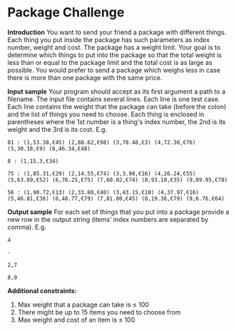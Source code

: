 
# Package	Challenge

**Introduction**
You want to send your friend a package with different things.
Each thing you put inside the package has such parameters as index number, weight and cost. The
package has a weight limit. Your goal is to determine which things to put into the package so that the
total weight is less than or equal to the package limit and the total cost is as large as possible.
You would prefer to send a package which weighs less in case there is more than one package with the
same price.

**Input	sample**
Your program should accept as its first argument a path to a filename. The input file contains several
lines. Each line is one test case.
Each line contains the weight that the package can take (before the colon) and the list of things you
need to choose. Each thing is enclosed in parentheses where the 1st number is a thing's index number,
the 2nd is its weight and the 3rd is its cost. E.g.

`81 : (1,53.38,€45) (2,88.62,€98) (3,78.48,€3) (4,72.30,€76) (5,30.18,€9) (6,46.34,€48)`

`8 : (1,15.3,€34)`

`75 : (1,85.31,€29) (2,14.55,€74) (3,3.98,€16) (4,26.24,€55) (5,63.69,€52) (6,76.25,€75) (7,60.02,€74) (8,93.18,€35) (9,89.95,€78)`

`56 : (1,90.72,€13) (2,33.80,€40) (3,43.15,€10) (4,37.97,€16) (5,46.81,€36) (6,48.77,€79) (7,81.80,€45) (8,19.36,€79) (9,6.76,€64)`


**Output	sample**
For each set of things that you put into a package provide a new row in the output string (items’ index
numbers are separated by comma). E.g.

`4`

`-`

`2,7`

`8,9`

**Additional constraints:**
1. Max weight that a package can take is ≤ 100
2. There might be up to 15 items you need to choose from
3. Max weight and cost of an item is ≤ 100
